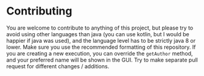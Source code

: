 # Contributing

You are welcome to contribute to anything of this project, 
but please try to avoid using other languages than java (you can use kotlin, but I would be happier if java was used), 
and the language level has to be strictly java 8 or lower. Make sure you use the recommended formatting of this repository.
If you are creating a new execution, you can override the `getAuthor` method, and your preferred name will be shown in the GUI.
Try to make separate pull request for different changes / additions.
